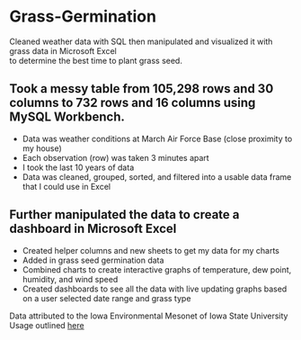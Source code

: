 # Grass-Germination
Cleaned weather data with SQL then manipulated and visualized it with grass data in Microsoft Excel  
to determine the best time to plant grass seed.  

## Took a messy table from 105,298 rows and 30 columns to 732 rows and 16 columns using MySQL Workbench.
  - Data was weather conditions at March Air Force Base (close proximity to my house)
  - Each observation (row) was taken 3 minutes apart
  - I took the last 10 years of data
  - Data was cleaned, grouped, sorted, and filtered into a usable data frame that I could use in Excel

## Further manipulated the data to create a dashboard in Microsoft Excel
  - Created helper columns and new sheets to get my data for my charts
  - Added in grass seed germination data
  - Combined charts to create interactive graphs of temperature, dew point, humidity, and wind speed
  - Created dashboards to see all the data with live updating graphs based on a user selected date range and grass type


Data attributed to the Iowa Environmental Mesonet of Iowa State University
Usage outlined [here](https://mesonet.agron.iastate.edu/disclaimer.php)
